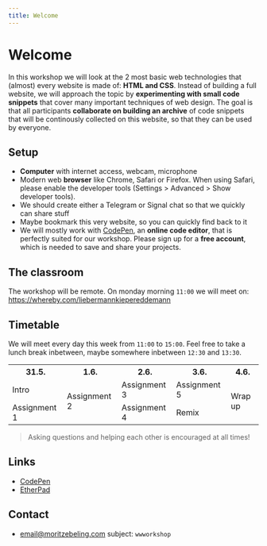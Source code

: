 ```yaml
---
title: Welcome
---
```


# Welcome

In this workshop we will look at the 2 most basic web technologies that (almost) every website is made of: **HTML and CSS**. Instead of building a full website, we will approach the topic by **experimenting with small code snippets** that cover many important techniques of web design.
The goal is that all participants **collaborate on building an archive** of code snippets that will be continously collected on this website, so that they can be used by everyone.

## Setup
- **Computer** with internet access, webcam, microphone
- Modern web **browser** like Chrome, Safari or Firefox. When using Safari, please enable the developer tools (Settings > Advanced > Show developer tools).
- We should create either a Telegram or Signal chat so that we quickly can share stuff
- Maybe bookmark this very website, so you can quickly find back to it
- We will mostly work with [CodePen](https://codepen.io), an **online code editor**, that is perfectly suited for our workshop. Please sign up for a **free account**, which is needed to save and share your projects.

## The classroom
The workshop will be remote. On monday morning `11:00` we will meet on:
https://whereby.com/liebermannkiepereddemann

## Timetable
We will meet every day this week from `11:00` to `15:00`. Feel free to take a lunch break inbetween, maybe somewhere inbetween `12:30` and `13:30`.

<table>
    <tr class="mono">
        <th>31.5.</th>
        <th>1.6.</th>
        <th>2.6.</th>
        <th>3.6.</th>
        <th>4.6.</th>
    </tr>
    <tr>
        <td>Intro</td>
        <td rowspan="2">Assignment 2</td>
        <td>Assignment 3</td>
        <td>Assignment 5</td>
        <td rowspan="2">Wrap up</td>
    </tr>
    <tr>
        <td>Assignment 1</td>
        <td>Assignment 4</td>
        <td>Remix</td>
    </tr>
</table>

> Asking questions and helping each other is encouraged at all times!

## Links
- [CodePen](https://codepen.io)
- [EtherPad](https://pad.hfbk.net/WWWORKSHOP)

## Contact
- email@moritzebeling.com subject: `wwworkshop`
